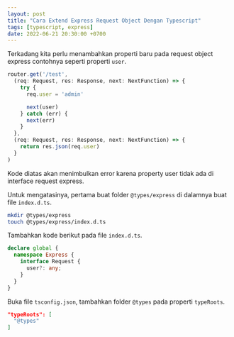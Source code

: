 ```yaml
---
layout: post
title: "Cara Extend Express Request Object Dengan Typescript"
tags: [typescript, express]
date: 2022-06-21 20:30:00 +0700
---
```


Terkadang kita perlu menambahkan properti baru pada request object express contohnya seperti properti `user`.

```ts
router.get('/test',
  (req: Request, res: Response, next: NextFunction) => {
    try {
      req.user = 'admin'

      next(user)
    } catch (err) {
      next(err)
    }
  },
  (req: Request, res: Response, next: NextFunction) => {
    return res.json(req.user)
  }
)
```

Kode diatas akan menimbulkan error karena property user tidak ada di interface request express.

Untuk mengatasinya, pertama buat folder `@types/express` di dalamnya buat file `index.d.ts`.

```bash
mkdir @types/express
touch @types/express/index.d.ts
```

Tambahkan kode berikut pada file `index.d.ts`.

```ts
declare global {
  namespace Express {
    interface Request {
      user?: any;
    }
  }
}
```

Buka file `tsconfig.json`, tambahkan folder `@types` pada properti `typeRoots`.

```json
"typeRoots": [
  "@types"
]
```